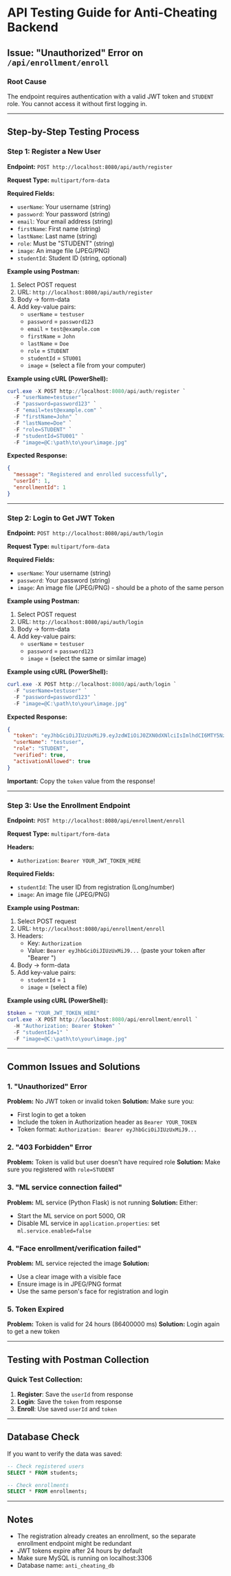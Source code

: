 # API Testing Guide for Anti-Cheating Backend

## Issue: "Unauthorized" Error on `/api/enrollment/enroll`

### Root Cause
The endpoint requires authentication with a valid JWT token and `STUDENT` role. You cannot access it without first logging in.

---

## Step-by-Step Testing Process

### Step 1: Register a New User
**Endpoint:** `POST http://localhost:8080/api/auth/register`

**Request Type:** `multipart/form-data`

**Required Fields:**
- `userName`: Your username (string)
- `password`: Your password (string)
- `email`: Your email address (string)
- `firstName`: First name (string)
- `lastName`: Last name (string)
- `role`: Must be "STUDENT" (string)
- `image`: An image file (JPEG/PNG)
- `studentId`: Student ID (string, optional)

**Example using Postman:**
1. Select POST request
2. URL: `http://localhost:8080/api/auth/register`
3. Body → form-data
4. Add key-value pairs:
   - `userName` = `testuser`
   - `password` = `password123`
   - `email` = `test@example.com`
   - `firstName` = `John`
   - `lastName` = `Doe`
   - `role` = `STUDENT`
   - `studentId` = `STU001`
   - `image` = (select a file from your computer)

**Example using cURL (PowerShell):**
```powershell
curl.exe -X POST http://localhost:8080/api/auth/register `
  -F "userName=testuser" `
  -F "password=password123" `
  -F "email=test@example.com" `
  -F "firstName=John" `
  -F "lastName=Doe" `
  -F "role=STUDENT" `
  -F "studentId=STU001" `
  -F "image=@C:\path\to\your\image.jpg"
```

**Expected Response:**
```json
{
  "message": "Registered and enrolled successfully",
  "userId": 1,
  "enrollmentId": 1
}
```

---

### Step 2: Login to Get JWT Token
**Endpoint:** `POST http://localhost:8080/api/auth/login`

**Request Type:** `multipart/form-data`

**Required Fields:**
- `userName`: Your username (string)
- `password`: Your password (string)
- `image`: An image file (JPEG/PNG) - should be a photo of the same person

**Example using Postman:**
1. Select POST request
2. URL: `http://localhost:8080/api/auth/login`
3. Body → form-data
4. Add key-value pairs:
   - `userName` = `testuser`
   - `password` = `password123`
   - `image` = (select the same or similar image)

**Example using cURL (PowerShell):**
```powershell
curl.exe -X POST http://localhost:8080/api/auth/login `
  -F "userName=testuser" `
  -F "password=password123" `
  -F "image=@C:\path\to\your\image.jpg"
```

**Expected Response:**
```json
{
  "token": "eyJhbGciOiJIUzUxMiJ9.eyJzdWIiOiJ0ZXN0dXNlciIsImlhdCI6MTY5NzAzMjgwMCwiZXhwIjoxNjk3MTE5MjAwfQ...",
  "userName": "testuser",
  "role": "STUDENT",
  "verified": true,
  "activationAllowed": true
}
```

**Important:** Copy the `token` value from the response!

---

### Step 3: Use the Enrollment Endpoint
**Endpoint:** `POST http://localhost:8080/api/enrollment/enroll`

**Request Type:** `multipart/form-data`

**Headers:**
- `Authorization`: `Bearer YOUR_JWT_TOKEN_HERE`

**Required Fields:**
- `studentId`: The user ID from registration (Long/number)
- `image`: An image file (JPEG/PNG)

**Example using Postman:**
1. Select POST request
2. URL: `http://localhost:8080/api/enrollment/enroll`
3. Headers:
   - Key: `Authorization`
   - Value: `Bearer eyJhbGciOiJIUzUxMiJ9...` (paste your token after "Bearer ")
4. Body → form-data
5. Add key-value pairs:
   - `studentId` = `1`
   - `image` = (select a file)

**Example using cURL (PowerShell):**
```powershell
$token = "YOUR_JWT_TOKEN_HERE"
curl.exe -X POST http://localhost:8080/api/enrollment/enroll `
  -H "Authorization: Bearer $token" `
  -F "studentId=1" `
  -F "image=@C:\path\to\your\image.jpg"
```

---

## Common Issues and Solutions

### 1. "Unauthorized" Error
**Problem:** No JWT token or invalid token
**Solution:** Make sure you:
- First login to get a token
- Include the token in Authorization header as `Bearer YOUR_TOKEN`
- Token format: `Authorization: Bearer eyJhbGciOiJIUzUxMiJ9...`

### 2. "403 Forbidden" Error
**Problem:** Token is valid but user doesn't have required role
**Solution:** Make sure you registered with `role=STUDENT`

### 3. "ML service connection failed"
**Problem:** ML service (Python Flask) is not running
**Solution:** Either:
- Start the ML service on port 5000, OR
- Disable ML service in `application.properties`: set `ml.service.enabled=false`

### 4. "Face enrollment/verification failed"
**Problem:** ML service rejected the image
**Solution:**
- Use a clear image with a visible face
- Ensure image is in JPEG/PNG format
- Use the same person's face for registration and login

### 5. Token Expired
**Problem:** Token is valid for 24 hours (86400000 ms)
**Solution:** Login again to get a new token

---

## Testing with Postman Collection

### Quick Test Collection:
1. **Register**: Save the `userId` from response
2. **Login**: Save the `token` from response
3. **Enroll**: Use saved `userId` and `token`

---

## Database Check
If you want to verify the data was saved:

```sql
-- Check registered users
SELECT * FROM students;

-- Check enrollments
SELECT * FROM enrollments;
```

---

## Notes
- The registration already creates an enrollment, so the separate enrollment endpoint might be redundant
- JWT tokens expire after 24 hours by default
- Make sure MySQL is running on localhost:3306
- Database name: `anti_cheating_db`

